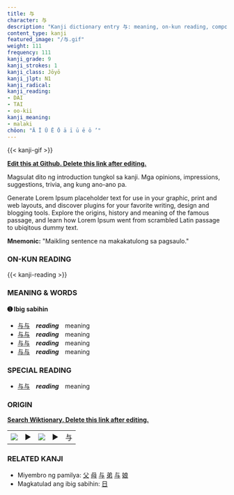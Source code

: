 ```yaml
---
title: 与
character: 与
description: "Kanji dictionary entry 与: meaning, on-kun reading, compounds, origin, related kanji"
content_type: kanji
featured_image: "/与.gif"
weight: 111
frequency: 111
kanji_grade: 9
kanji_strokes: 1
kanji_class: Jōyō
kanji_jlpt: N1
kanji_radical: 
kanji_reading: 
- DAI
- TAI
- oo-kii
kanji_meaning:
- malaki
chōon: "Ā Ī Ū Ē Ō ā ī ū ē ō ’"
---
```

[//]: # (Don't edit the line below. Kanji animated GIF code is automatically generated.)
{{< kanji-gif >}}

[//]: # (Edit below this line.)

**[Edit this at Github. Delete this link after editing.](https://github.com/tim0g/tim/tree/main/content/kanji/与/index.md)**

Magsulat dito ng introduction tungkol sa kanji. Mga opinions, impressions, suggestions, trivia, ang kung ano-ano pa.

Generate Lorem Ipsum placeholder text for use in your graphic, print and web layouts, and discover plugins for your favorite writing, design and blogging tools. Explore the origins, history and meaning of the famous passage, and learn how Lorem Ipsum went from scrambled Latin passage to ubiqitous dummy text.
 
**Mnemonic:** "Maikling sentence na makakatulong sa pagsaulo."

### ON-KUN READING

[//]: # (Don't edit the line below. ON-KUN READING code is automatically generated.)
{{< kanji-reading >}}

### MEANING & WORDS

#### ➊ **Ibig sabihin**
  - [与](../与)[与](../与)　***reading***　meaning
  - [与](../与)[与](../与)　***reading***　meaning
  - [与](../与)[与](../与)　***reading***　meaning
  - [与](../与)[与](../与)　***reading***　meaning

### SPECIAL READING
  - [与](../与)[与](../与)　***reading***　meaning

### ORIGIN

**[Search Wiktionary. Delete this link after editing.](https://wiktionary.org/wiki/与)**
<table class="kanji-table"><tr><td>
<img src="60px-与-bronze.svg.png">
</td><td>▶</td><td>
<img src="60px-与-oracle.svg.png">
</td><td>▶</td>
<td class="kanji-origin">与</td>
</tr></table>

### RELATED KANJI
- Miyembro ng pamilya: [父](../父) [母](../母) [与](../与) [弟](../弟) [与](../与) [娘](../娘)
- Magkatulad ang ibig sabihin: [日](../日)
